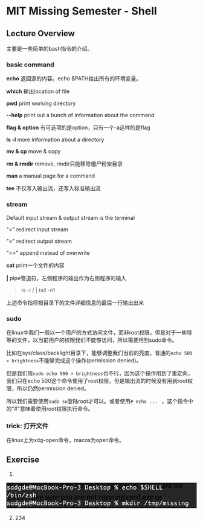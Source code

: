 # MIT Missing Semester - Shell

## Lecture Overview

主要是一些简单的bash指令的介绍。

### basic command

**echo** 返回源的内容。echo $PATH给出所有的环境变量。

**which** 输出location of file

**pwd** print working directory

**--help** print out a bunch of information about the command

**flag & option** 有可选项的是option，只有一个-a这样的是flag

**ls -l** more information about a directory

**mv & cp** move & copy

**rm & rmdir** remove, rmdir只能移除僵尸粉空目录

**man** a manual page for a command

**tee** 不仅写入输出流，还写入标准输出流

### stream

Default input stream & output stream is the terminal

"<" redirect input stream

"<" redirect output stream

">>" append instead of overwrite

**cat** print一个文件的内容

**|** pipe管道符，左侧程序的输出作为右侧程序的输入

> ls -l  / | tail -n1

上述命令指将根目录下的文件详细信息的最后一行输出出来

### sudo

在linux中我们一般以一个用户的方式访问文件，而非root权限，但是对于一些特等的文件，以当前用户的权限我们不能够访问，所以需要用到sudo命令。

比如在sys/class/backlight目录下，能够调整我们当前的亮度，普通的```echo 500 > brightness```不能够完成这个操作(permission denied)。

但是我们用```sudo echo 500 > brightness```也不行，因为这个操作用到了重定向，我们只在echo 500这个命令使用了root权限，但是输出流的时候没有用到root权限，所以仍然permission denied。

所以我们需要使用```sudo su```登陆root才可以。或者使用```# echo ... ``` ，这个指令中的"#"意味着使用root权限执行命令。

### trick: 打开文件

在linux上为xdg-open命令，macos为open命令。

## Exercise

1. 
![Screenshot 2023-09-13 at 13.18.48](https://github.com/fan2goa1/CS_Notes/blob/main/image/Screenshot%202023-09-13%20at%2013.18.48.png?raw=true)

2. 234
